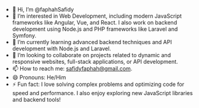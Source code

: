 - 👋 Hi, I’m @faphahSafidy  
- 👀 I’m interested in Web Development, including modern JavaScript frameworks like Angular, Vue, and React. I also work on backend development using Node.js and PHP frameworks like Laravel and Symfony.  
- 🌱 I’m currently learning advanced backend techniques and API development with Node.js and Laravel.  
- 💞️ I’m looking to collaborate on projects related to dynamic and responsive websites, full-stack applications, or API development.  
- 📫 How to reach me: [safidyfaphah@gmail.com](mailto:safidyfaphah@gmail.com).  
- 😄 Pronouns: He/Him  
- ⚡ Fun fact: I love solving complex problems and optimizing code for speed and performance. I also enjoy exploring new JavaScript libraries and backend tools!  

<!---
faphahSafidy/faphahSafidy is a ✨ special ✨ repository because its `README.md` (this file) appears on your GitHub profile.
You can click the Preview link to take a look at your changes.
--->
